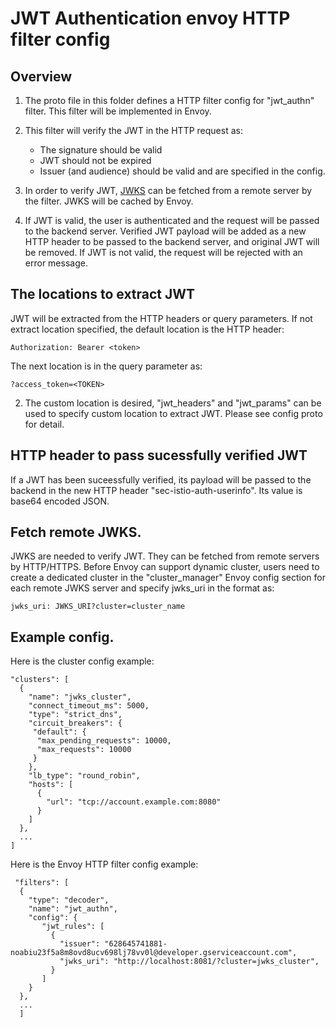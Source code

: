 # JWT Authentication envoy HTTP filter config

## Overview

1. The proto file in this folder defines a HTTP filter config for "jwt_authn" filter. This filter will be implemented in Envoy.

2. This filter will verify the JWT in the HTTP request as:
    - The signature should be valid
    - JWT should not be expired
    - Issuer (and audience) should be valid and are specified in the config.

3. In order to verify JWT, [JWKS](https://tools.ietf.org/html/rfc7517#appendix-A) can be fetched from a remote server by the filter. JWKS will be cached by Envoy.

3. If JWT is valid, the user is authenticated and the request will be passed to the backend server. Verified JWT payload will be added as a new HTTP header to be passed to the backend server, and original JWT will be removed. If JWT is not valid, the request will be rejected with an error message.

## The locations to extract JWT

JWT will be extracted from the HTTP headers or query parameters. If not extract location specified, the default location is the HTTP header:
```
Authorization: Bearer <token>
```
The next location is in the query parameter as:
```
?access_token=<TOKEN>
```

2. The custom location is desired, "jwt_headers" and "jwt_params" can be used to specify custom location to extract JWT. Please see config proto for detail.

## HTTP header to pass sucessfully verified JWT

If a JWT has been suceessfully verified, its payload will be passed to the backend in the new HTTP header "sec-istio-auth-userinfo". Its value is base64 encoded JSON.

## Fetch remote JWKS.

JWKS are needed to verify JWT. They can be fetched from remote servers by HTTP/HTTPS. Before Envoy can support dynamic cluster, users need to create a dedicated cluster in the "cluster_manager" Envoy config section for each remote JWKS server and specify jwks_uri in the format as:
```
jwks_uri: JWKS_URI?cluster=cluster_name
```

## Example config.

Here is the cluster config example:
```
"clusters": [
  {
    "name": "jwks_cluster",
    "connect_timeout_ms": 5000,
    "type": "strict_dns",
    "circuit_breakers": {
     "default": {
      "max_pending_requests": 10000,
      "max_requests": 10000
     }
    },
    "lb_type": "round_robin",
    "hosts": [
      {
        "url": "tcp://account.example.com:8080"
      }
    ]
  },
  ...
]
```

Here is the Envoy HTTP filter config example:
```
 "filters": [
  {
    "type": "decoder",
    "name": "jwt_authn",
    "config": {
       "jwt_rules": [
         {
           "issuer": "628645741881-noabiu23f5a8m8ovd8ucv698lj78vv0l@developer.gserviceaccount.com",
           "jwks_uri": "http://localhost:8081/?cluster=jwks_cluster",
         }
       ]
    }
  },
  ...
  ]
```
